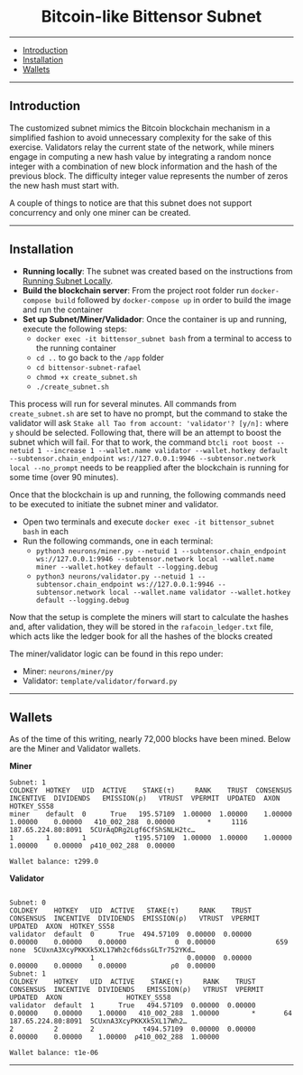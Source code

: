 <div align="center">

# **Bitcoin-like Bittensor Subnet** <!-- omit in toc -->


</div>

---
- [Introduction](#introduction)
- [Installation](#installation)
- [Wallets](#wallets)

---

## Introduction

The customized subnet mimics the Bitcoin blockchain mechanism in a simplified fashion to avoid unnecessary complexity 
for the sake of this exercise. Validators relay the current state of the network, while miners engage in computing a 
new hash value by integrating a random nonce integer with a combination of new block information and the hash of the 
previous block. The difficulty integer value represents the number of zeros the new hash must start with.

A couple of things to notice are that this subnet does not support concurrency and only one miner can be created.

---

## Installation

- **Running locally**: The subnet was created based on the instructions from [Running Subnet Locally](./docs/running_on_staging.md).
- **Build the blockchain server**: From the project root folder run `docker-compose build` followed by `docker-compose up` in
order to build the image and run the container
- **Set up Subnet/Miner/Validador**: Once the container is up and running, execute the following steps:
  - `docker exec -it bittensor_subnet bash` from a terminal to access to the running container
  - `cd ..` to go back to the `/app` folder
  - `cd bittensor-subnet-rafael`
  - `chmod +x create_subnet.sh`
  - `./create_subnet.sh`

This process will run for several minutes. All commands from `create_subnet.sh` are set to have no prompt, but the
command to stake the validator will ask `Stake all Tao from account: 'validator'? [y/n]:` where `y` should be selected.
Following that, there will be an attempt to boost the subnet which will fail. For that to work, the command
`btcli root boost --netuid 1 --increase 1 --wallet.name validator --wallet.hotkey default --subtensor.chain_endpoint ws://127.0.0.1:9946 --subtensor.network local --no_prompt`
needs to be reapplied after the blockchain is running for some time (over 90 minutes).

Once that the blockchain is up and running, the following commands need to be executed to initiate the subnet miner and 
validator. 
- Open two terminals and execute `docker exec -it bittensor_subnet bash` in each
- Run the following commands, one in each terminal:
  - `python3 neurons/miner.py --netuid 1 --subtensor.chain_endpoint ws://127.0.0.1:9946 --subtensor.network local --wallet.name miner --wallet.hotkey default --logging.debug`
  - `python3 neurons/validator.py --netuid 1 --subtensor.chain_endpoint ws://127.0.0.1:9946 --subtensor.network local --wallet.name validator --wallet.hotkey default --logging.debug`

Now that the setup is complete the miners will start to calculate the hashes and, after validation, they will be stored
in the `rafacoin_ledger.txt` file, which acts like the ledger book for all the hashes of the blocks created

The miner/validator logic can be found in this repo under:
- Miner: `neurons/miner/py`
- Validator: `template/validator/forward.py`

---

## Wallets

As of the time of this writing, nearly 72,000 blocks have been mined. Below are the Miner and Validator wallets.

**Miner**    
```                                            
Subnet: 1                                                                                                                                                                            
COLDKEY  HOTKEY   UID  ACTIVE    STAKE(τ)     RANK    TRUST  CONSENSUS  INCENTIVE  DIVIDENDS   EMISSION(ρ)   VTRUST  VPERMIT  UPDATED  AXON                HOTKEY_SS58               
miner    default  0      True   195.57109  1.00000  1.00000    1.00000    1.00000    0.00000   410_002_288  0.00000        *     1116  187.65.224.80:8091  5CUrAqDRg2Lgf6CfShSNLH2tc…
1        1        1            τ195.57109  1.00000  1.00000    1.00000    1.00000    0.00000  ρ410_002_288  0.00000                                                                  
                                                                               Wallet balance: τ299.0                                                                                
```

**Validator**  
```

Subnet: 0                                                                                                                                                                            
COLDKEY    HOTKEY   UID  ACTIVE   STAKE(τ)     RANK    TRUST  CONSENSUS  INCENTIVE  DIVIDENDS  EMISSION(ρ)   VTRUST  VPERMIT  UPDATED  AXON  HOTKEY_SS58                             
validator  default  0      True  494.57109  0.00000  0.00000    0.00000    0.00000    0.00000            0  0.00000               659  none  5CUxnA3XcyPKKXk5XL17Wh2cf6dssGLTr752YKd…
                    1                       0.00000  0.00000    0.00000    0.00000    0.00000           ρ0  0.00000                                                                  
Subnet: 1                                                                                                                                                                            
COLDKEY    HOTKEY   UID  ACTIVE    STAKE(τ)     RANK    TRUST  CONSENSUS  INCENTIVE  DIVIDENDS   EMISSION(ρ)   VTRUST  VPERMIT  UPDATED  AXON                HOTKEY_SS58             
validator  default  1      True   494.57109  0.00000  0.00000    0.00000    0.00000    1.00000   410_002_288  1.00000        *       64  187.65.224.80:8091  5CUxnA3XcyPKKXk5XL17Wh2…
2          2        2            τ494.57109  0.00000  0.00000    0.00000    0.00000    1.00000  ρ410_002_288  1.00000                                                                
                                                                               Wallet balance: τ1e-06
```




---

